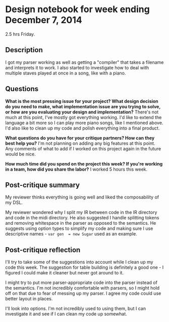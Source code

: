 # Design notebook for week ending December 7, 2014

2.5 hrs Friday.
## Description

I got my parser working as well as getting a "compiler" that takes a filename
and interprets it to work.  I also started to investigate how to deal with
multiple staves played at once in a song, like with a piano.

## Questions

**What is the most pressing issue for your project? What design decision do
you need to make, what implementation issue are you trying to solve, or how
are you evaluating your design and implementation?**
There's not much at this point, I've mostly got everything working.  I'd like to
extend the language a bit more so I can play more piano songs, like I mentioned
above.  I'd also like to clean up my code and polish everything into a final
product.

**What questions do you have for your critique partners? How can they best help
you?**
I'm not planning on adding any big features at this point.  Any comments of what
to add if I worked on this project again in the future would be nice.

**How much time did you spend on the project this week? If you're working in a
team, how did you share the labor?**
I worked 5 hours this week.

## Post-critique summary
My reviewer thinks everything is going well and liked the composability of my
DSL.

My reviewer wondered why I split my IR between code in the IR directory and code
in the midi directory.  He also suggested I handle splitting tokens and removing
whitespace in the parser as opposed to the semantics.  He suggests using option
types to simplify my code and making sure I use descriptive names - `var gen  =
new Sugar` used as an example.

## Post-critique reflection
I'll try to take some of the suggestions into account while I clean up my code
this week.  The suggestion for table building is definitely a good one - I
figured I could make it cleaner but never got around to it.

I might try to put more parser-appropriate code into the parser instead of the
semantics.  I'm not incredibly comfortable with parsers, so I might hold off on
that due to fear of messing up my parser.  I agree my code could use better
layout in places.

I'll look into options.  I'm not incredibly used to using them, but I can
investigate it and see if I can clean my code up somewhat.
